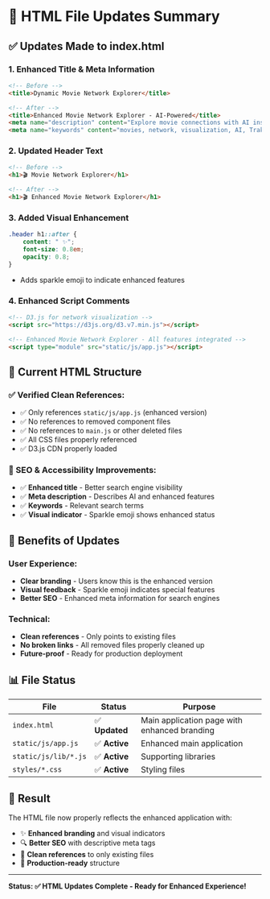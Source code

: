 # 📄 HTML File Updates Summary

## ✅ **Updates Made to index.html**

### **1. Enhanced Title & Meta Information**
```html
<!-- Before -->
<title>Dynamic Movie Network Explorer</title>

<!-- After -->
<title>Enhanced Movie Network Explorer - AI-Powered</title>
<meta name="description" content="Explore movie connections with AI insights, enhanced search, and interactive network visualization">
<meta name="keywords" content="movies, network, visualization, AI, Trakt, TMDB, Gemini">
```

### **2. Updated Header Text**
```html
<!-- Before -->
<h1>🎬 Movie Network Explorer</h1>

<!-- After -->
<h1>🎬 Enhanced Movie Network Explorer</h1>
```

### **3. Added Visual Enhancement**
```css
.header h1::after {
    content: " ✨";
    font-size: 0.8em;
    opacity: 0.8;
}
```
- Adds sparkle emoji to indicate enhanced features

### **4. Enhanced Script Comments**
```html
<!-- D3.js for network visualization -->
<script src="https://d3js.org/d3.v7.min.js"></script>

<!-- Enhanced Movie Network Explorer - All features integrated -->
<script type="module" src="static/js/app.js"></script>
```

## 🎯 **Current HTML Structure**

### **✅ Verified Clean References:**
- ✅ Only references `static/js/app.js` (enhanced version)
- ✅ No references to removed component files
- ✅ No references to `main.js` or other deleted files
- ✅ All CSS files properly referenced
- ✅ D3.js CDN properly loaded

### **📱 SEO & Accessibility Improvements:**
- ✅ **Enhanced title** - Better search engine visibility
- ✅ **Meta description** - Describes AI and enhanced features
- ✅ **Keywords** - Relevant search terms
- ✅ **Visual indicator** - Sparkle emoji shows enhanced status

## 🚀 **Benefits of Updates**

### **User Experience:**
- **Clear branding** - Users know this is the enhanced version
- **Visual feedback** - Sparkle emoji indicates special features
- **Better SEO** - Enhanced meta information for search engines

### **Technical:**
- **Clean references** - Only points to existing files
- **No broken links** - All removed files properly cleaned up
- **Future-proof** - Ready for production deployment

## 📊 **File Status**

| File | Status | Purpose |
|------|--------|---------|
| `index.html` | ✅ **Updated** | Main application page with enhanced branding |
| `static/js/app.js` | ✅ **Active** | Enhanced main application |
| `static/js/lib/*.js` | ✅ **Active** | Supporting libraries |
| `styles/*.css` | ✅ **Active** | Styling files |

## 🎉 **Result**

The HTML file now properly reflects the enhanced application with:
- ✨ **Enhanced branding** and visual indicators
- 🔍 **Better SEO** with descriptive meta tags
- 🧹 **Clean references** to only existing files
- 🚀 **Production-ready** structure

---

**Status: ✅ HTML Updates Complete - Ready for Enhanced Experience!**